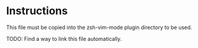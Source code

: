 # Instructions
This file must be copied into the zsh-vim-mode plugin directory to be used.

TODO: Find a way to link this file automatically.
